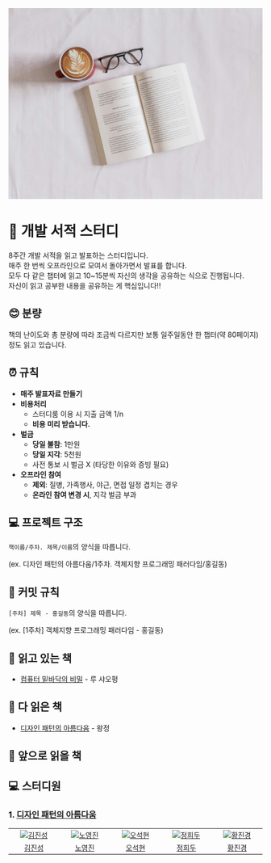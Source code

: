 ![image](book.jpg)

# 📖 개발 서적 스터디 
8주간 개발 서적을 읽고 발표하는 스터디입니다.   
매주 한 번씩 오프라인으로 모여서 돌아가면서 발표를 합니다.   
모두 다 같은 챕터에 읽고 10~15분씩 자신의 생각을 공유하는 식으로 진행됩니다.   
자신이 읽고 공부한 내용을 공유하는 게 핵심입니다!!


## 😊 분량
책의 난이도와 총 분량에 따라 조금씩 다르지만 보통 일주일동안 한 챕터(약 80페이지)정도 읽고 있습니다. 

## ⏰ 규칙
- **매주 발표자료 만들기**
- **비용처리**
    - 스터디룸 이용 시 지출 금액 1/n
    - **비용 미리 받습니다.**
- **벌금**
  - **당일 불참**: 1만원
  - **당일 지각**: 5천원
  - 사전 통보 시 벌금 X (타당한 이유와 증빙 필요)
- **오프라인 참여**
  - **제외**: 질병, 가족행사, 야근, 면접 일정 겹치는 경우
  - **온라인 참여 변경 시**, 지각 벌금 부과

## 💻 프로젝트 구조
`책이름/주차. 제목/이름`의 양식을 따릅니다.

(ex.  디자인 패턴의 아름다움/1주차. 객체지향 프로그래밍 패러다임/홍길동)


## 🤝 커밋 규칙
`[주차] 제목 - 홍길동`의 양식을 따릅니다.

(ex. [1주차] 객체지향 프로그래밍 패러다임 - 홍길동)

## 📕 읽고 있는 책
- [컴퓨터 밑바닥의 비밀](https://product.kyobobook.co.kr/detail/S000212650856) - 루 샤오펑

## 📗 다 읽은 책
- [디자인 패턴의 아름다움](https://product.kyobobook.co.kr/detail/S000202093794) - 왕정

## 📙 앞으로 읽을 책

## ‍💻 스터디원
### 1.  [디자인 패턴의 아름다움](https://github.com/Tech-Develop-Study/books-reading/tree/main/%EB%94%94%EC%9E%90%EC%9D%B8%20%ED%8C%A8%ED%84%B4%EC%9D%98%20%EC%95%84%EB%A6%84%EB%8B%A4%EC%9B%80)
<table>
  <tr>
    <td align="center" width="100px">
      <a href="https://github.com/coorr" target="_blank">
        <img src="https://avatars.githubusercontent.com/u/58505145?v=4" alt="김진성" />
      </a>
    </td>
    <td align="center" width="100px">
      <a href="https://github.com/0jiiino" target="_blank">
        <img src="https://avatars.githubusercontent.com/u/64152520?v=4" alt="노영진" />
      </a>
    </td>
    <td align="center" width="100px">
      <a href="https://github.com/Sho1007" target="_blank">
        <img src="https://avatars.githubusercontent.com/u/31685487?v=4" alt="오석현" />
      </a>
    </td>
     <td align="center" width="100px">
      <a href="https://github.com/jhd7130" target="_blank">
        <img src="https://avatars.githubusercontent.com/u/78134917?v=4" alt="정희두" />
      </a>
    </td>
    <td align="center" width="100px">
      <a href="https://github.com/jkjkh1318" target="_blank">
        <img src="https://avatars.githubusercontent.com/u/38885241?v=4" alt="황진경" />
      </a>
    </td>
  </tr>
  <tr>
    <td align="center">
      <a href="https://github.com/endmoseung" target="_blank">김진성</a>
    </td>
    <td align="center">
      <a href="https://github.com/0jiiino" target="_blank">노영진</a>
    </td>
    <td align="center">
      <a href="https://github.com/Sho1007" target="_blank">오석현</a>
    </td>
    <td align="center">
      <a href="https://github.com/dmswl98" target="_blank">정희두</a>
    </td>
    <td align="center">
      <a href="https://github.com/jkjkh1318" target="_blank">황진경</a>
    </td>
  </tr>
</table>

<br />










